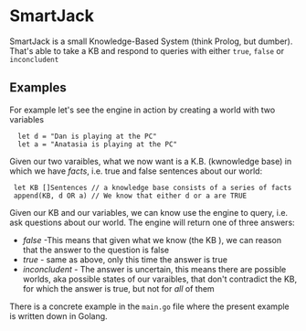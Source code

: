 # SmartJack

SmartJack is a small Knowledge-Based System (think Prolog, but dumber). That's able to take a KB and respond to queries with either `true`, `false` or `inconcludent`


## Examples

For example let's see the engine in action by creating a world with two variables

```
  let d = "Dan is playing at the PC"
  let a = "Anatasia is playing at the PC"
```

Given our two varaibles, what we now want is a K.B. (kwnowledge base) in which we have *facts*, i.e. true and false sentences about our world:

```
 let KB []Sentences // a knowledge base consists of a series of facts
 append(KB, d OR a) // We know that either d or a are TRUE
```

Given our KB and our variables, we can know use the engine to query, i.e. ask questions about our world.
The engine will return one of three answers:

- *false* -This means that given what we know (the KB ), we can reason that the answer to the question is false
- *true* - same as above, only this time the answer is true
- *inconcludent* - The answer is uncertain, this means there are possible worlds, aka possible states of our varaibles, that don't contradict the KB, for which the answer is true, but not for *all* of them

There is a concrete example in the `main.go` file where the present example is written down in Golang.
